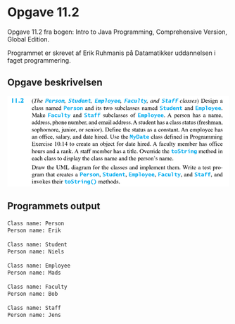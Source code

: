 # Opgave 11.2
Opgave 11.2 fra bogen: Intro to Java Programming, Comprehensive Version, Global Edition.

Programmet er skrevet af Erik Ruhmanis på Datamatikker uddannelsen i faget programmering.

## Opgave beskrivelsen
 ![Opgave beskrivelsen](https://raw.githubusercontent.com/erik2310/Opgave_11_2/master/Udklip.PNG)
 
 ## Programmets output
 ```
 Class name: Person
 Person name: Erik
  
 Class name: Student
 Person name: Niels
  
 Class name: Employee
 Person name: Mads
  
 Class name: Faculty
 Person name: Bob
  
 Class name: Staff
 Person name: Jens
 ```